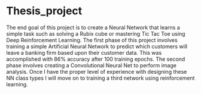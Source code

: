 # Thesis_project
The end goal of this project is to create a Neural Network that learns a simple task such as solving a Rubix cube or mastering Tic Tac Toe using Deep Reinforcement Learning.
The first phase of this project involves training a simple Artificial Neural Network to predict which customers will leave a banking firm based upon their customer data. This was accomplished with 86% accuracy after 100 training epochs.
The second phase involves creating a Convolutional Neural Net to perform image analysis.
Once I have the proper level of experience with designing these NN class types I will move on to training a third network using reinforcement learning.
